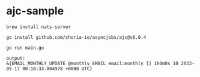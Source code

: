 # ajc-sample

```
brew install nats-server
```

```
go install github.com/choria-io/asyncjobs/ajc@v0.0.4
```

```
go run main.go
```

```
output:
&{EMAIL_MONTHLY_UPDATE @monthly EMAIL email:monthly [] 1h0m0s 10 2023-05-17 00:18:33.804978 +0000 UTC}
```
